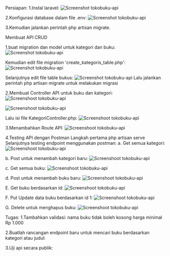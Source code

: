Persiapan:
1.Instal laravel:
![Screenshot tokobuku-api](images/install.png)

2.Konfigurasi database dalam file .env:
![Screenshot tokobuku-api](images/konfigurasi.png)

3.Kemudian jalankan perintah php artisan migrate.


Membuat API CRUD 

1.buat migration dan model untuk kategori dan buku:
![Screenshot tokobuku-api](images/modelkategori.png)

Kemudian edit file migration 'create_kategoris_table.php':
![Screenshot tokobuku-api](images/tablekategoris.png)

Selanjutnya edit file table bukus:
![Screenshot tokobuku-api](images/tablebuku.png)
Lalu jalankan perintah php artisan migrate untuk melakukan migrasi

2.Membuat Controller API untuk buku dan kategori:
![Screenshoot tokobuku-api](images/controllerbuku.png)

![Screenshoot tokobuku-api](images/controllerkategori.png)

Lalu isi file KategoriController.php:
![Screenshoot tokobuku-api](images/kategoricontroller.png)

3.Menambahkan Route API:
![Screenshoot tokobuku-api](images/route.png)

4.Testing API dengan Postman
Langkah pertama php artisan serve
Selanjutnya testing endpoint menggunakan postman:
a. Get semua kategori:
![Screenshoot tokobuku-api](images/getkategoris.png)

b. Post untuk menambah kategori baru:
![Screenshoot tokobuku-api](images/postkategori.png)

c. Get semua buku:
![Screenshoot tokobuku-api](images/getbuku.png)

d. Post untuk menambah buku baru:
![Screenshoot tokobuku-api](images/postbuku.png)

E. Get buku berdasarkan id:
![Screenshoot tokobuku-api](images/getid.png)

F. Put Update data buku berdasarkan id 1:
![Screenshoot tokobuku-api](images/putupdate.png)

G. Delete untuk menghapus buku:
![Screenshoot tokobuku-api](images/deletebuku.png)

Tugas:
1.Tambahkan validasi:
nama buku tidak boleh kosong
harga minimal Rp 1.000

2.Buatlah rancangan endpoint baru untuk mencari buku berdasarkan kategori atau judul:

3.Uji api secara publik: